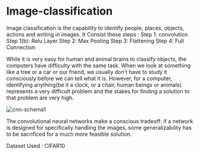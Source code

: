 # Image-classification

Image classification is the capability to identify people, places, objects, actions and writing in images.
It Consist these steps :
Step 1: convolution
Step 1(b): Relu Layer
Step 2: Max Pooling
Step 3: Flattening
Step 4: Full Connection
 
While it is very easy for human and animal brains to classify objects, the computers have difficulty with the same task. When we look at something like a tree or a car or our friend, we usually don’t have to study it consciously before we can tell what it is. However, for a computer, identifying anything(be it a clock, or a chair, human beings or animals) represents a very difficult problem and the stakes for finding a solution to that problem are very high.

![cnn-schema1](https://user-images.githubusercontent.com/44171241/50384220-fc342a80-06e7-11e9-9127-d9e21508b543.jpg)

The convolutional neural networks make a conscious tradeoff: if a network is designed for specifically handling the images, some generalizability has to be sacrificed for a much more feasible solution.


Dataset Used : CIFAR10
